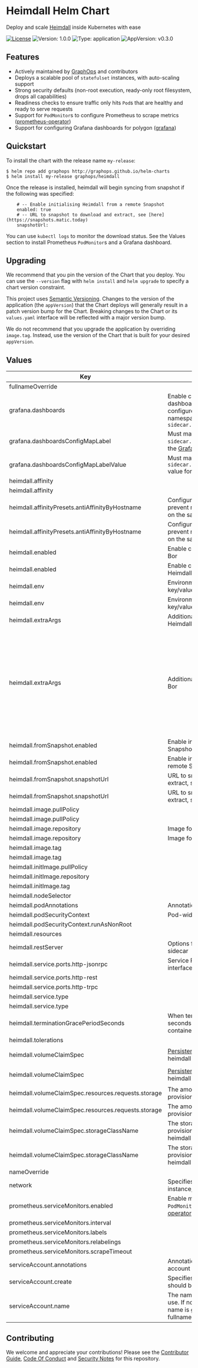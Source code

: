 # Heimdall Helm Chart

Deploy and scale [Heimdall](https://github.com/maticnetwork/heimdall) inside Kubernetes with ease

[![License](https://img.shields.io/badge/License-Apache%202.0-blue.svg)](https://opensource.org/licenses/Apache-2.0) ![Version: 1.0.0](https://img.shields.io/badge/Version-1.0.0-informational?style=flat-square) ![Type: application](https://img.shields.io/badge/Type-application-informational?style=flat-square) ![AppVersion: v0.3.0](https://img.shields.io/badge/AppVersion-v0.3.0-informational?style=flat-square)

## Features

- Actively maintained by [GraphOps](https://graphops.xyz) and contributors
- Deploys a scalable pool of `statefulset` instances, with auto-scaling support
- Strong security defaults (non-root execution, ready-only root filesystem, drops all capabilities)
- Readiness checks to ensure traffic only hits `Pod`s that are healthy and ready to serve requests
- Support for `PodMonitor`s to configure Prometheus to scrape metrics ([prometheus-operator](https://github.com/prometheus-operator/prometheus-operator))
- Support for configuring Grafana dashboards for polygon ([grafana](https://github.com/grafana/helm-charts/tree/main/charts/grafana))

## Quickstart

To install the chart with the release name `my-release`:

```console
$ helm repo add graphops http://graphops.github.io/helm-charts
$ helm install my-release graphops/heimdall
```

Once the release is installed, heimdall will begin syncing from snapshot if the following was specified:
```fromSnapshot:
    # -- Enable initialising Heimdall from a remote Snapshot
    enabled: true
    # -- URL to snapshot to download and extract, see [here](https://snapshots.matic.today)
    snapshotUrl:
```
You can use `kubectl logs` to monitor the download status. See the Values section to install Prometheus `PodMonitor`s and a Grafana dashboard.

## Upgrading

We recommend that you pin the version of the Chart that you deploy. You can use the `--version` flag with `helm install` and `helm upgrade` to specify a chart version constraint.

This project uses [Semantic Versioning](https://semver.org/). Changes to the version of the application (the `appVersion`) that the Chart deploys will generally result in a patch version bump for the Chart. Breaking changes to the Chart or its `values.yaml` interface will be reflected with a major version bump.

We do not recommend that you upgrade the application by overriding `image.tag`. Instead, use the version of the Chart that is built for your desired `appVersion`.

## Values

| Key | Description | Type | Default |
|-----|-------------|------|---------|
 | fullnameOverride |  | string | `""` |
 | grafana.dashboards | Enable creation of Grafana dashboards. [Grafana chart](https://github.com/grafana/helm-charts/tree/main/charts/grafana#grafana-helm-chart) must be configured to search this namespace, see `sidecar.dashboards.searchNamespace` | bool | `false` |
 | grafana.dashboardsConfigMapLabel | Must match `sidecar.dashboards.label` value for the [Grafana chart](https://github.com/grafana/helm-charts/tree/main/charts/grafana#grafana-helm-chart) | string | `"grafana_dashboard"` |
 | grafana.dashboardsConfigMapLabelValue | Must match `sidecar.dashboards.labelValue` value for the [Grafana chart](https://github.com/grafana/helm-charts/tree/main/charts/grafana#grafana-helm-chart) | string | `""` |
 | heimdall.affinity |  | object | `{}` |
 | heimdall.affinity |  | object | `{}` |
 | heimdall.affinityPresets.antiAffinityByHostname | Configure anti-affinity rules to prevent multiple heimdall instances on the same host | bool | `true` |
 | heimdall.affinityPresets.antiAffinityByHostname | Configure anti-affinity rules to prevent multiple Heimdall instances on the same host | bool | `true` |
 | heimdall.enabled | Enable creation of `StatefulSet` for Bor | bool | `false` |
 | heimdall.enabled | Enable creation of `StatefulSet` for Heimdall | bool | `true` |
 | heimdall.env | Environment variables to set in key/value format | object | `{"BOOTNODES":"","ETH1_RPC_URL":""}` |
 | heimdall.env | Environment variables to set in key/value format | object | `{}` |
 | heimdall.extraArgs | Additional CLI arguments to pass to Heimdall | list | `[]` |
 | heimdall.extraArgs | Additional CLI arguments to pass to Bor | list | `["--http","--http.addr=0.0.0.0","--http.vhosts=*","--http.corsdomain=*","--http.port=8545","--http.api=eth,net,web3,txpool","--syncmode=full","--networkid=137","--miner.gasprice=30000000000","--miner.gaslimit=20000000","--miner.gastarget=20000000","--txpool.nolocals","--txpool.accountslots=16","--txpool.globalslots=32768","--txpool.accountqueue=16","--txpool.globalqueue=32768","--txpool.pricelimit=30000000000","--txpool.lifetime=1h30m0s","--maxpeers=200","--metrics","--pprof","--pprof.port=7071","--pprof.addr=0.0.0.0","--gcmode=archive","--snapshot=false"]` |
 | heimdall.fromSnapshot.enabled | Enable initialising Bor from a remote Snapshot | bool | `false` |
 | heimdall.fromSnapshot.enabled | Enable initialising Heimdall from a remote Snapshot | bool | `false` |
 | heimdall.fromSnapshot.snapshotUrl | URL to snapshot to download and extract, see [here](https://snapshots.matic.today) | string | `nil` |
 | heimdall.fromSnapshot.snapshotUrl | URL to snapshot to download and extract, see [here](https://snapshots.matic.today) | string | `nil` |
 | heimdall.image.pullPolicy |  | string | `"IfNotPresent"` |
 | heimdall.image.pullPolicy |  | string | `"IfNotPresent"` |
 | heimdall.image.repository | Image for Heimdall | string | `"maticnetwork/heimdall"` |
 | heimdall.image.repository | Image for Bor | string | `"maticnetwork/bor"` |
 | heimdall.image.tag |  | string | `"v0.3.0"` |
 | heimdall.image.tag |  | string | `"v0.2.16-beta2"` |
 | heimdall.initImage.pullPolicy |  | string | `"IfNotPresent"` |
 | heimdall.initImage.repository |  | string | `"apteno/alpine-jq"` |
 | heimdall.initImage.tag |  | string | `"2022-05-01"` |
 | heimdall.nodeSelector |  | object | `{}` |
 | heimdall.podAnnotations | Annotations for the `Pod` | object | `{}` |
 | heimdall.podSecurityContext | Pod-wide security context | object | `{"runAsNonRoot":false}` |
 | heimdall.podSecurityContext.runAsNonRoot |  | bool | `false` |
 | heimdall.resources |  | object | `{}` |
 | heimdall.restServer | Options for Heimdall rest-server sidecar | object | `{"extraArgs":[],"resources":{}}` |
 | heimdall.service.ports.http-jsonrpc | Service Port to expose JSON-RPC interface on | int | `8545` |
 | heimdall.service.ports.http-rest |  | int | `1317` |
 | heimdall.service.ports.http-trpc |  | int | `26657` |
 | heimdall.service.type |  | string | `"ClusterIP"` |
 | heimdall.service.type |  | string | `"ClusterIP"` |
 | heimdall.terminationGracePeriodSeconds | When terminating, number of seconds to wait before force-killing containers in Pod | int | `300` |
 | heimdall.tolerations |  | list | `[]` |
 | heimdall.volumeClaimSpec | [PersistentVolumeClaimSpec](https://kubernetes.io/docs/reference/generated/kubernetes-api/v1.23/#persistentvolumeclaimspec-v1-core) for heimdall storage | object | `{"accessModes":["ReadWriteOnce"],"resources":{"requests":{"storage":"256Gi"}},"storageClassName":null}` |
 | heimdall.volumeClaimSpec | [PersistentVolumeClaimSpec](https://kubernetes.io/docs/reference/generated/kubernetes-api/v1.23/#persistentvolumeclaimspec-v1-core) for heimdall storage | object | `{"accessModes":["ReadWriteOnce"],"resources":{"requests":{"storage":"3Ti"}},"storageClassName":null}` |
 | heimdall.volumeClaimSpec.resources.requests.storage | The amount of disk space to provision for heimdall | string | `"3Ti"` |
 | heimdall.volumeClaimSpec.resources.requests.storage | The amount of disk space to provision for Heimdall | string | `"256Gi"` |
 | heimdall.volumeClaimSpec.storageClassName | The storage class to use when provisioning a persistent volume for heimdall | string | `nil` |
 | heimdall.volumeClaimSpec.storageClassName | The storage class to use when provisioning a persistent volume for heimdall | string | `nil` |
 | nameOverride |  | string | `""` |
 | network | Specifies the heimdall network instance, one of: `mainnet`, `testnet` | string | `"mainnet"` |
 | prometheus.serviceMonitors.enabled | Enable monitoring by creating `PodMonitor` CRDs ([prometheus-operator](https://github.com/prometheus-operator/prometheus-operator)) | bool | `false` |
 | prometheus.serviceMonitors.interval |  | string | `nil` |
 | prometheus.serviceMonitors.labels |  | object | `{}` |
 | prometheus.serviceMonitors.relabelings |  | list | `[]` |
 | prometheus.serviceMonitors.scrapeTimeout |  | string | `nil` |
 | serviceAccount.annotations | Annotations to add to the service account | object | `{}` |
 | serviceAccount.create | Specifies whether a service account should be created | bool | `true` |
 | serviceAccount.name | The name of the service account to use. If not set and create is true, a name is generated using the fullname template | string | `""` |

## Contributing

We welcome and appreciate your contributions! Please see the [Contributor Guide](/CONTRIBUTING.md), [Code Of Conduct](/CODE_OF_CONDUCT.md) and [Security Notes](/SECURITY.md) for this repository.